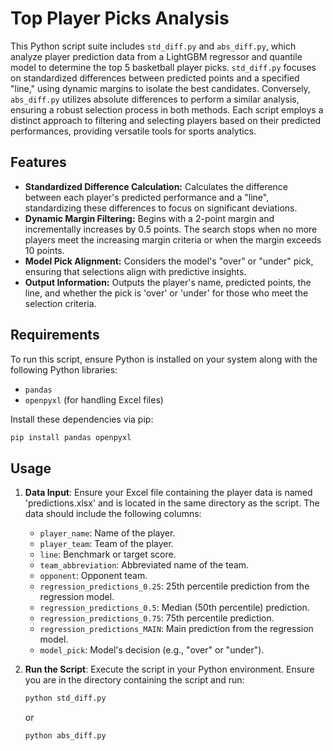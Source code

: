# Top Player Picks Analysis

This Python script suite includes `std_diff.py` and `abs_diff.py`, which analyze player prediction data from a LightGBM regressor and quantile model to determine the top 5 basketball player picks. `std_diff.py` focuses on standardized differences between predicted points and a specified "line," using dynamic margins to isolate the best candidates. Conversely, `abs_diff.py` utilizes absolute differences to perform a similar analysis, ensuring a robust selection process in both methods. Each script employs a distinct approach to filtering and selecting players based on their predicted performances, providing versatile tools for sports analytics.


## Features

- **Standardized Difference Calculation:** Calculates the difference between each player's predicted performance and a "line", standardizing these differences to focus on significant deviations.
- **Dynamic Margin Filtering:** Begins with a 2-point margin and incrementally increases by 0.5 points. The search stops when no more players meet the increasing margin criteria or when the margin exceeds 10 points.
- **Model Pick Alignment:** Considers the model's "over" or "under" pick, ensuring that selections align with predictive insights.
- **Output Information:** Outputs the player's name, predicted points, the line, and whether the pick is 'over' or 'under' for those who meet the selection criteria.

## Requirements

To run this script, ensure Python is installed on your system along with the following Python libraries:
- `pandas`
- `openpyxl` (for handling Excel files)

Install these dependencies via pip:
```bash
pip install pandas openpyxl
```

## Usage

1. **Data Input**: Ensure your Excel file containing the player data is named 'predictions.xlsx' and is located in the same directory as the script. The data should include the following columns:
   - `player_name`: Name of the player.
   - `player_team`: Team of the player.
   - `line`: Benchmark or target score.
   - `team_abbreviation`: Abbreviated name of the team.
   - `opponent`: Opponent team.
   - `regression_predictions_0.25`: 25th percentile prediction from the regression model.
   - `regression_predictions_0.5`: Median (50th percentile) prediction.
   - `regression_predictions_0.75`: 75th percentile prediction.
   - `regression_predictions_MAIN`: Main prediction from the regression model.
   - `model_pick`: Model's decision (e.g., "over" or "under").

2. **Run the Script**: Execute the script in your Python environment. Ensure you are in the directory containing the script and run:
   ```bash
   python std_diff.py
   ```
   or 

   ```bash
   python abs_diff.py
   ```

